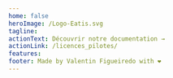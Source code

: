 ```yaml
---
home: false
heroImage: /Logo-Eatis.svg
tagline: 
actionText: Découvrir notre documentation →
actionLink: /licences_pilotes/
features:
footer: Made by Valentin Figueiredo with ❤️
---
```

